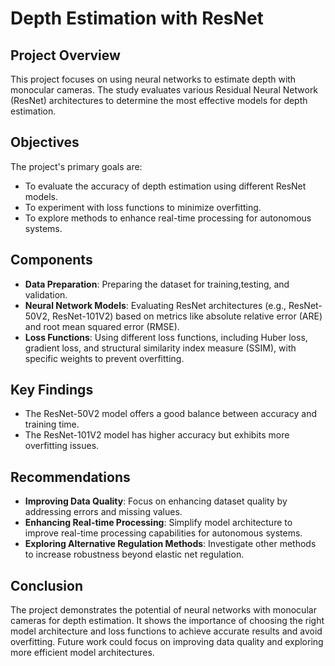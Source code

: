 # Depth Estimation with ResNet

## Project Overview
This project focuses on using neural networks to estimate depth with monocular cameras. The study evaluates various Residual Neural Network (ResNet) architectures to determine the most effective models for depth estimation.

## Objectives
The project's primary goals are:
- To evaluate the accuracy of depth estimation using different ResNet models.
- To experiment with loss functions to minimize overfitting.
- To explore methods to enhance real-time processing for autonomous systems.

## Components
- **Data Preparation**: Preparing the dataset for training,testing, and validation.
- **Neural Network Models**: Evaluating ResNet architectures (e.g., ResNet-50V2, ResNet-101V2) based on metrics like absolute relative error (ARE) and root mean squared error (RMSE).
- **Loss Functions**: Using different loss functions, including Huber loss, gradient loss, and structural similarity index measure (SSIM), with specific weights to prevent overfitting.

## Key Findings
- The ResNet-50V2 model offers a good balance between accuracy and training time.
- The ResNet-101V2 model has higher accuracy but exhibits more overfitting issues.


## Recommendations
- **Improving Data Quality**: Focus on enhancing dataset quality by addressing errors and missing values.
- **Enhancing Real-time Processing**: Simplify model architecture to improve real-time processing capabilities for autonomous systems.
- **Exploring Alternative Regulation Methods**: Investigate other methods to increase robustness beyond elastic net regulation.

## Conclusion
The project demonstrates the potential of neural networks with monocular cameras for depth estimation. It shows the importance of choosing the right model architecture and loss functions to achieve accurate results and avoid overfitting. Future work could focus on improving data quality and exploring more efficient model architectures.
